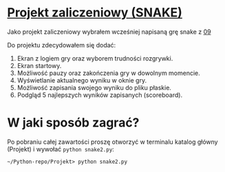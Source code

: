 # [Projekt zaliczeniowy (SNAKE)](snake2.py)
Jako projekt zaliczeniowy wybrałem wcześniej napisaną grę snake z [09](../09)

Do projektu zdecydowałem się dodać:
1. Ekran z logiem gry oraz wyborem trudności rozgrywki.
2. Ekran startowy.
3. Możliwość pauzy oraz zakończenia gry w dowolnym momencie.
4. Wyświetlanie aktualnego wyniku w oknie gry.
5. Możliwość zapisania swojego wyniku do pliku płaskie.
6. Podgląd 5 najlepszych wyników zapisanych (scoreboard).

# W jaki sposób zagrać?
Po pobraniu całej zawartości proszę otworzyć w terminalu katalog główny (Projekt) i wywołać ```python snake2.py```:<br>

```console
~/Python-repo/Projekt> python snake2.py
```

